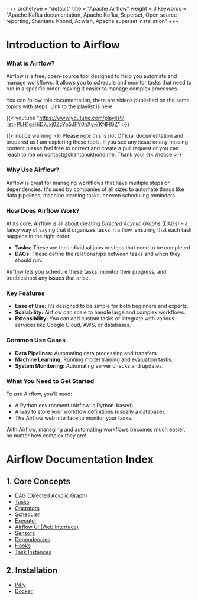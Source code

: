 +++ 
archetype = "default" 
title = "Apache Airflow" 
weight = 3
keywords     = "Apache Kafka documentation, Apache Kafka, Superset, Open source reporting, Shantanu Khond, At wish, Apache superset installation"
+++


# Introduction to Airflow

### What is Airflow?
Airflow is a free, open-source tool designed to help you automate and manage workflows. It allows you to schedule and monitor tasks that need to run in a specific order, making it easier to manage complex processes.

You can follow this documentation, there are videos published on the same topics with steps. Link to the playlist is here.

{{< youtube "https://www.youtube.com/playlist?list=PLH1gsHiD7Jxj0ZcYp5JFY0hXy-7KNFIGZ" >}}


{{< notice warning >}}
Please note this is not Official documentation and prepared as I am exploring these tools. If you see any issue or any missing content please feel free to correct and create a pull request or you can reach to me on contact@shantanukhond.me. Thank you!
{{< /notice >}}


### Why Use Airflow?
Airflow is great for managing workflows that have multiple steps or dependencies. It's used by companies of all sizes to automate things like data pipelines, machine learning tasks, or even scheduling reminders.

### How Does Airflow Work?
At its core, Airflow is all about creating *Directed Acyclic Graphs* (DAGs) – a fancy way of saying that it organizes tasks in a flow, ensuring that each task happens in the right order.

- **Tasks:** These are the individual jobs or steps that need to be completed.
- **DAGs:** These define the relationships between tasks and when they should run.

Airflow lets you schedule these tasks, monitor their progress, and troubleshoot any issues that arise.

### Key Features
- **Ease of Use:** It’s designed to be simple for both beginners and experts.
- **Scalability:** Airflow can scale to handle large and complex workflows.
- **Extensibility:** You can add custom tasks or integrate with various services like Google Cloud, AWS, or databases.

### Common Use Cases
- **Data Pipelines:** Automating data processing and transfers.
- **Machine Learning:** Running model training and evaluation tasks.
- **System Monitoring:** Automating server checks and updates.

### What You Need to Get Started
To use Airflow, you'll need:
- A Python environment (Airflow is Python-based).
- A way to store your workflow definitions (usually a database).
- The Airflow web interface to monitor your tasks.


With Airflow, managing and automating workflows becomes much easier, no matter how complex they are!


# Airflow Documentation Index

## 1. **Core Concepts**
   - [DAG (Directed Acyclic Graph)](/core-concepts/#1-dag-directed-acyclic-graph)
   - [Tasks](/core-concepts/#2-tasks)
   - [Operators](/core-concepts/#3-operators)
   - [Scheduler](/core-concepts/#4-scheduler)
   - [Executor](/core-concepts/#5-executor)
   - [Airflow UI (Web Interface)](/core-concepts/#6-airflow-ui-web-interface)
   - [Sensors](/core-concepts/#7-sensors)
   - [Dependencies](/core-concepts/#8-dependencies)
   - [Hooks](/core-concepts/#9-hooks)
   - [Task Instances](/core-concepts/#10-task-instances)

## 2. **Installation**
   - [PiPy](/installation/pipy)
   - [Docker](/installation/docker)
